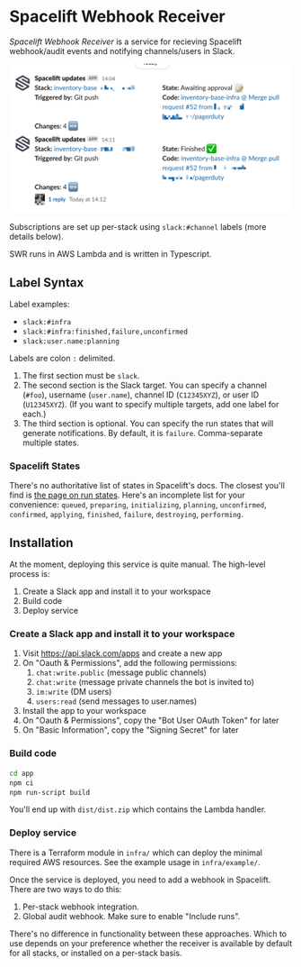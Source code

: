 # Spacelift Webhook Receiver

*Spacelift Webhook Receiver* is a service for recieving Spacelift webhook/audit events and notifying channels/users in Slack.

![Sample of Slack messages](docs/sample.png)

Subscriptions are set up per-stack using `slack:#channel` labels (more details below).

SWR runs in AWS Lambda and is written in Typescript.

## Label Syntax

Label examples:

* `slack:#infra`
* `slack:#infra:finished,failure,unconfirmed`
* `slack:user.name:planning`

Labels are colon `:` delimited.

1. The first section must be `slack`.
2. The second section is the Slack target. You can specify a channel (`#foo`), username (`user.name`), channel ID (`C12345XYZ`), or user ID (`U12345XYZ`). (If you want to specify multiple targets, add one label for each.)
3. The third section is optional. You can specify the run states that will generate notifications. By default, it is `failure`. Comma-separate multiple states.

### Spacelift States

There's no authoritative list of states in Spacelift's docs. The closest you'll find is [the page on run states](https://docs.spacelift.io/concepts/run). Here's an incomplete list for your convenience: `queued`, `preparing`, `initializing`, `planning`, `unconfirmed`, `confirmed`, `applying`, `finished`, `failure`, `destroying`, `performing`.

## Installation

At the moment, deploying this service is quite manual. The high-level process is:

1. Create a Slack app and install it to your workspace
2. Build code
3. Deploy service

### Create a Slack app and install it to your workspace

1. Visit https://api.slack.com/apps and create a new app
2. On "Oauth & Permissions", add the following permissions:
    1. `chat:write.public` (message public channels)
    2. `chat:write` (message private channels the bot is invited to)
    3. `im:write` (DM users)
    4. `users:read` (send messages to user.names)
3. Install the app to your workspace
4. On "Oauth & Permissions", copy the "Bot User OAuth Token" for later
5. On "Basic Information", copy the "Signing Secret" for later

### Build code

```bash
cd app
npm ci
npm run-script build
```

You'll end up with `dist/dist.zip` which contains the Lambda handler.

### Deploy service

There is a Terraform module in `infra/` which can deploy the minimal required AWS resources. See the example usage in `infra/example/`.

Once the service is deployed, you need to add a webhook in Spacelift. There are two ways to do this:

1. Per-stack webhook integration.
2. Global audit webhook. Make sure to enable "Include runs".

There's no difference in functionality between these approaches. Which to use depends on your preference whether the receiver is available by default for all stacks, or installed on a per-stack basis.
